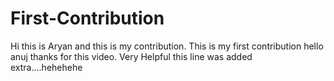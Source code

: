 # First-Contribution
Hi this is Aryan and this is my contribution.
This is my first contribution
hello anuj thanks for this video. Very Helpful
this line was added extra....hehehehe
